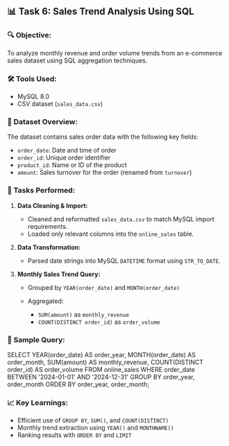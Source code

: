 ## 📊 Task 6: Sales Trend Analysis Using SQL

### 🔍 Objective:

To analyze monthly revenue and order volume trends from an e-commerce sales dataset using SQL aggregation techniques.

### 🛠️ Tools Used:

* MySQL 8.0
* CSV dataset (`sales_data.csv`)

### 🧾 Dataset Overview:

The dataset contains sales order data with the following key fields:

* `order_date`: Date and time of order
* `order_id`: Unique order identifier
* `product_id`: Name or ID of the product
* `amount`: Sales turnover for the order (renamed from `turnover`)

### 📌 Tasks Performed:

1. **Data Cleaning & Import:**

   * Cleaned and reformatted `sales_data.csv` to match MySQL import requirements.
   * Loaded only relevant columns into the `online_sales` table.

2. **Data Transformation:**

   * Parsed date strings into MySQL `DATETIME` format using `STR_TO_DATE`.

3. **Monthly Sales Trend Query:**

   * Grouped by `YEAR(order_date)` and `MONTH(order_date)`
   * Aggregated:

     * `SUM(amount)` as `monthly_revenue`
     * `COUNT(DISTINCT order_id)` as `order_volume`

### 🧪 Sample Query:

SELECT
  YEAR(order_date) AS order_year,
  MONTH(order_date) AS order_month,
  SUM(amount) AS monthly_revenue,
  COUNT(DISTINCT order_id) AS order_volume
FROM online_sales
WHERE order_date BETWEEN '2024-01-01' AND '2024-12-31'
GROUP BY order_year, order_month
ORDER BY order_year, order_month;


### 📈 Key Learnings:

* Efficient use of `GROUP BY`, `SUM()`, and `COUNT(DISTINCT)`
* Monthly trend extraction using `YEAR()` and `MONTHNAME()`
* Ranking results with `ORDER BY` and `LIMIT`
